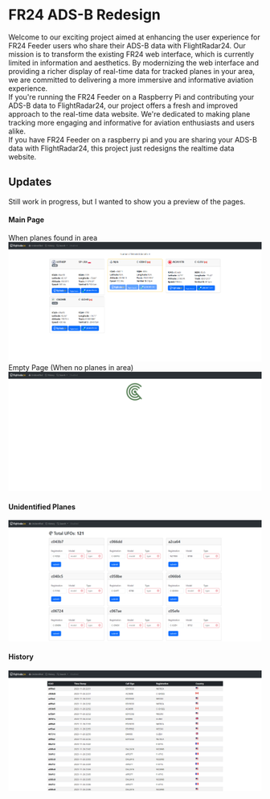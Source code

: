 # FR24 ADS-B Redesign
Welcome to our exciting project aimed at enhancing the user experience for FR24 Feeder users who share their ADS-B data with FlightRadar24. Our mission is to transform the existing FR24 web interface, which is currently limited in information and aesthetics. By modernizing the web interface and providing a richer display of real-time data for tracked planes in your area, we are committed to delivering a more immersive and informative aviation experience.
<br>
If you're running the FR24 Feeder on a Raspberry Pi and contributing your ADS-B data to FlightRadar24, our project offers a fresh and improved approach to the real-time data website. We're dedicated to making plane tracking more engaging and informative for aviation enthusiasts and users alike.
<br>
If you have FR24 Feeder on a raspberry pi and you are sharing your ADS-B data with FlightRadar24, this project just redesigns the realtime data website.

## Updates
Still work in progress, but I wanted to show you a preview of the pages.
#### Main Page
When planes found in area
![Main Page Demo](/_README_imgs/main_demo.png)
<br>Empty Page (When no planes in area)
![Main Empty Page Demo](/_README_imgs/main_empty_demo.png)
#### Unidentified Planes
![Unidentified Planes Page Demo](/_README_imgs/unidentified_demo.png)
#### History
![History Page Demo](/_README_imgs/history_demo.png)

